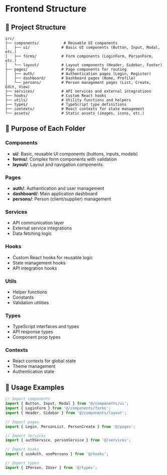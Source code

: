 # Frontend Structure

## 📁 Project Structure

```
src/
├── components/           # Reusable UI components
│   ├── ui/              # Basic UI components (Button, Input, Modal, etc.)
│   ├── forms/           # Form components (LoginForm, PersonForm, etc.)
│   └── layout/          # Layout components (Header, Sidebar, Footer)
├── pages/               # Page components for routing
│   ├── auth/            # Authentication pages (Login, Register)
│   ├── dashboard/       # Dashboard pages (Home, Profile)
│   └── persons/         # Person management pages (List, Create, Edit, View)
├── services/            # API services and external integrations
├── hooks/               # Custom React hooks
├── utils/               # Utility functions and helpers
├── types/               # TypeScript type definitions
├── contexts/            # React contexts for state management
└── assets/              # Static assets (images, icons, etc.)
```

## 🎯 Purpose of Each Folder

### Components
- **ui/**: Basic, reusable UI components (buttons, inputs, modals)
- **forms/**: Complex form components with validation
- **layout/**: Layout and navigation components

### Pages
- **auth/**: Authentication and user management
- **dashboard/**: Main application dashboard
- **persons/**: Person (client/supplier) management

### Services
- API communication layer
- External service integrations
- Data fetching logic

### Hooks
- Custom React hooks for reusable logic
- State management hooks
- API integration hooks

### Utils
- Helper functions
- Constants
- Validation utilities

### Types
- TypeScript interfaces and types
- API response types
- Component prop types

### Contexts
- React contexts for global state
- Theme management
- Authentication state

## 📝 Usage Examples

```typescript
// Import components
import { Button, Input, Modal } from '@/components/ui';
import { LoginForm } from '@/components/forms';
import { Header, Sidebar } from '@/components/layout';

// Import pages
import { Login, PersonList, PersonCreate } from '@/pages';

// Import services
import { authService, personService } from '@/services';

// Import hooks
import { useAuth, usePersons } from '@/hooks';

// Import types
import { IPerson, IUser } from '@/types';
```
